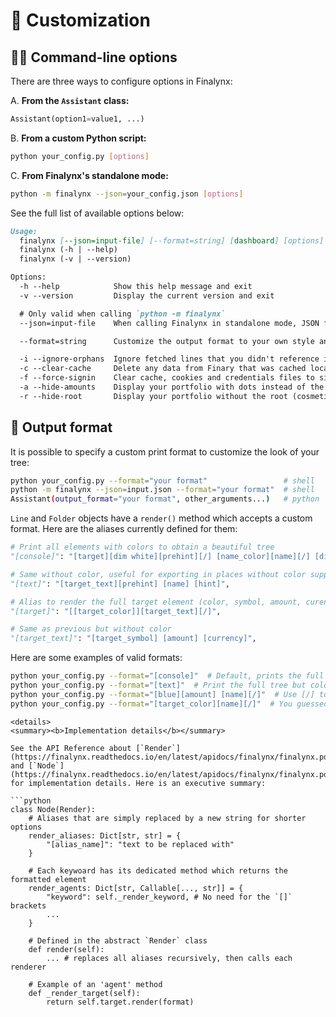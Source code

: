 # 🎨 Customization

## 🧑‍💻 Command-line options
There are three ways to configure options in Finalynx:

A. **From the `Assistant` class:**
```py
Assistant(option1=value1, ...)
```
B. **From a custom Python script:**
```sh
python your_config.py [options]
```
C. **From Finalynx's standalone mode:**
```sh
python -m finalynx --json=your_config.json [options]
```

See the full list of available options below:
```md
Usage:
  finalynx [--json=input-file] [--format=string] [dashboard] [options]
  finalynx (-h | --help)
  finalynx (-v | --version)

Options:
  -h --help            Show this help message and exit
  -v --version         Display the current version and exit

  # Only valid when calling `python -m finalynx`
  --json=input-file    When calling Finalynx in standalone mode, JSON file is mandatory

  --format=string      Customize the output format to your own style and information

  -i --ignore-orphans  Ignore fetched lines that you didn't reference in your portfolio
  -c --clear-cache     Delete any data from Finary that was cached locally
  -f --force-signin    Clear cache, cookies and credentials files to sign in again
  -a --hide-amounts    Display your portfolio with dots instead of the real values
  -r --hide-root       Display your portfolio without the root (cosmetic preference)
```

## 🌈 Output format
It is possible to specify a custom print format to customize the look of your tree:
```sh
python your_config.py --format="your format"                 # shell
python -m finalynx --json=input.json --format="your format"  # shell
Assistant(output_format="your format", other_arguments...)   # python
```

`Line` and `Folder` objects have a `render()` method which accepts a custom format. Here are the aliases currently defined for them:

```py
# Print all elements with colors to obtain a beautiful tree
"[console]": "[target][dim white][prehint][/] [name_color][name][/] [dim white][hint]",

# Same without color, useful for exporting in places without color support
"[text]": "[target_text][prehint] [name] [hint]",

# Alias to render the full target element (color, symbol, amount, curency)
"[target]": "[[target_color]][target_text][/]",

# Same as previous but without color
"[target_text]": "[target_symbol] [amount] [currency]",
```

Here are some examples of valid formats:
```sh
python your_config.py --format="[console]"  # Default, prints the full colored tree
python your_config.py --format="[text]"  # Print the full tree but colorless
python your_config.py --format="[blue][amount] [name][/]"  # Use [/] to reset the color
python your_config.py --format="[target_color][name][/]"  # You guessed it!
```

```{tip}
<details>
<summary><b>Implementation details</b></summary>

See the API Reference about [`Render`](https://finalynx.readthedocs.io/en/latest/apidocs/finalynx/finalynx.portfolio.render.html) and [`Node`](https://finalynx.readthedocs.io/en/latest/apidocs/finalynx/finalynx.portfolio.node.html) for implementation details. Here is an executive summary:

```python
class Node(Render):
    # Aliases that are simply replaced by a new string for shorter options
    render_aliases: Dict[str, str] = {
        "[alias_name]": "text to be replaced with"
    }

    # Each keywoard has its dedicated method which returns the formatted element
    render_agents: Dict[str, Callable[..., str]] = {
        "keyword": self._render_keyword, # No need for the `[]` brackets
        ...
    }

    # Defined in the abstract `Render` class
    def render(self):
        ... # replaces all aliases recursively, then calls each renderer

    # Example of an 'agent' method
    def _render_target(self):
        return self.target.render(format)
```
</details>
